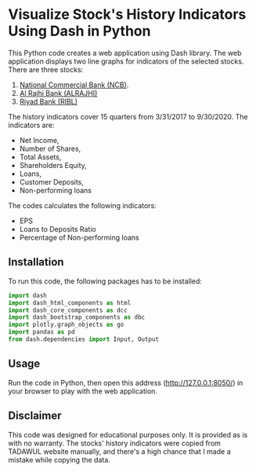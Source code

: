 # Visualize Stock's History Indicators Using Dash in Python

This Python code creates a web application using Dash library. The web application displays two line graphs for indicators of the selected stocks. There are three stocks:
1. [National Commercial Bank (NCB)](https://www.tadawul.com.sa/wps/portal/tadawul/market-participants/issuers/issuers-directory/company-details/!ut/p/z1/04_Sj9CPykssy0xPLMnMz0vMAfIjo8zi_Tx8nD0MLIy83V1DjA0czVx8nYP8PI0MDAz0I4EKzBEKDEJDLYEKjJ0DA11MjQzcTfXDCSkoyE7zBAC-SKhH/?companySymbol=1180).
2. [Al Rajhi Bank (ALRAJHI)](https://www.tadawul.com.sa/wps/portal/tadawul/market-participants/issuers/issuers-directory/company-details/!ut/p/z1/04_Sj9CPykssy0xPLMnMz0vMAfIjo8zi_Tx8nD0MLIy83V1DjA0czVx8nYP8PI0MDAz0I4EKzBEKDEJDLYEKjJ0DA11MjQzcTfXDCSkoyE7zBAC-SKhH/?companySymbol=1120)
3. [Riyad Bank (RIBL)](https://www.tadawul.com.sa/wps/portal/tadawul/market-participants/issuers/issuers-directory/company-details/!ut/p/z1/04_Sj9CPykssy0xPLMnMz0vMAfIjo8zi_Tx8nD0MLIy83V1DjA0czVx8nYP8PI0MDAz0I4EKzBEKDEJDLYEKjJ0DA11MjQzcTfXDCSkoyE7zBAC-SKhH/?companySymbol=1010)

The history indicators cover 15 quarters from 3/31/2017 to 9/30/2020. The indicators are:
* Net Income,
* Number of Shares,
* Total Assets,
* Shareholders Equity,
* Loans,
* Customer Deposits,
* Non-performing loans

The codes calculates the following indicators:
* EPS
* Loans to Deposits Ratio
* Percentage of Non-performing loans 

## Installation

To run this code, the following packages has to be installed:
```python
import dash
import dash_html_components as html
import dash_core_components as dcc
import dash_bootstrap_components as dbc
import plotly.graph_objects as go
import pandas as pd
from dash.dependencies import Input, Output
```

## Usage

Run the code in Python, then open this address (http://127.0.0.1:8050/) in your browser to play with the web application.

## Disclaimer

This code was designed for educational purposes only. It is provided as is with no warranty. The stocks' history indicators were copied from TADAWUL website manually, and there's a high chance that I made a mistake while copying the data.
